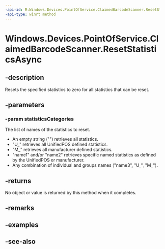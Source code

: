 ----api-id: M:Windows.Devices.PointOfService.ClaimedBarcodeScanner.ResetStatisticsAsync(Windows.Foundation.Collections.IIterable{System.String})
-api-type: winrt method
---<!-- Method syntaxpublic Windows.Foundation.IAsyncAction ResetStatisticsAsync(Windows.Foundation.Collections.IIterable<System.String> statisticsCategories)--># Windows.Devices.PointOfService.ClaimedBarcodeScanner.ResetStatisticsAsync## -descriptionResets the specified statistics to zero for all statistics that can be reset.## -parameters### -param statisticsCategoriesThe list of names of the statistics to reset. + An empty string ("") retrieves all statistics.+ "U_" retrieves all UnifiedPOS defined statistics.+ "M_" retrieves all manufacturer defined statistics.+ "name1" and/or "name2" retrieves specific named statistics as defined by the UnifiedPOS or manufacturer.+ Any combination of individual and groups names ("name3", "U_", "M_").## -returnsNo object or value is returned by this method when it completes.## -remarks## -examples## -see-also